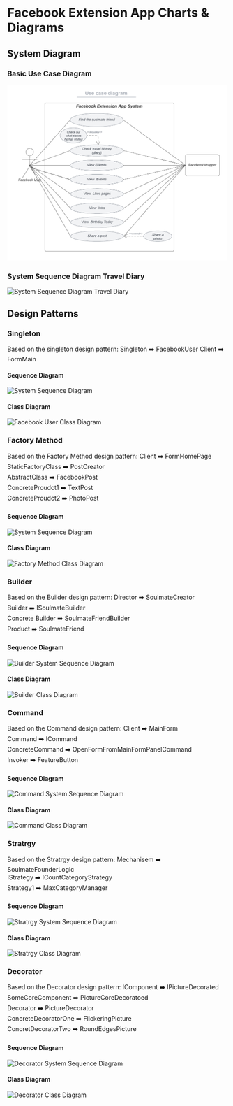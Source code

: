 # Facebook Extension App Charts & Diagrams

## System Diagram

### Basic Use Case Diagram
![App basic use case diagram](BasicUseCaseDiagram.png)

### System Sequence Diagram Travel Diary
![System Sequence Diagram Travel Diary](/SystemSequenceDiagramTravelDiary.png)

## Design Patterns

### Singleton
Based on the singleton design pattern:
Singleton :arrow_right: FacebookUser
Client :arrow_right: FormMain         

#### Sequence Diagram
![System Sequence Diagram](/DesignPatterns/Singleton/SystemSequenceDiagram.png)

#### Class Diagram
![Facebook User Class Diagram](/DesignPatterns/Singleton/FacebookUserClassDiagram.png)

### Factory Method
Based on the Factory Method design pattern:
Client :arrow_right: FormHomePage      
StaticFactoryClass :arrow_right: PostCreator          
AbstractClass :arrow_right: FacebookPost                   
ConcreteProudct1 :arrow_right: TextPost         
ConcreteProudct2 :arrow_right: PhotoPost         

#### Sequence Diagram
![System Sequence Diagram](/DesignPatterns/FactoryMethod/FactoryMethod.png)

#### Class Diagram
![ Factory Method Class Diagram](/DesignPatterns/FactoryMethod/FactoryMethodClassDiagram.png)

### Builder 
Based on the Builder design pattern:
Director :arrow_right: SoulmateCreator           
Builder :arrow_right: ISoulmateBuilder                  
Concrete Builder :arrow_right: SoulmateFriendBuilder                        
Product :arrow_right: SoulmateFriend                         

#### Sequence Diagram
![Builder System Sequence Diagram](/DesignPatterns/Builder/Builder.jpg)

#### Class Diagram
![Builder Class Diagram](/DesignPatterns/Builder/BuilderClassDiagram.jpg)

### Command 
Based on the Command design pattern:
Client :arrow_right: MainForm          
Command :arrow_right: ICommand                 
ConcreteCommand :arrow_right: OpenFormFromMainFormPanelCommand                       
Invoker :arrow_right: FeatureButton                         

#### Sequence Diagram
![Command System Sequence Diagram](/DesignPatterns/Command/Command.png)

#### Class Diagram
![Command Class Diagram](/DesignPatterns/Command/CommandClassDiagram.png)

### Stratrgy 
Based on the Stratrgy design pattern:
Mechanisem  :arrow_right: SoulmateFounderLogic          
IStrategy  :arrow_right: ICountCategoryStrategy                 
Strategy1 :arrow_right: MaxCategoryManager                                          

#### Sequence Diagram
![Stratrgy System Sequence Diagram](/DesignPatterns/Stratrgy/Stratrgy.png)

#### Class Diagram
![Stratrgy Class Diagram](/DesignPatterns/Stratrgy/StratrgyClassDiagram.png)

### Decorator 
Based on the Decorator design pattern:
IComponent   :arrow_right: IPictureDecorated           
SomeCoreComponent  :arrow_right: PictureCoreDecoratoed                 
Decorator :arrow_right: PictureDecorator                                          
ConcreteDecoratorOne :arrow_right: FlickeringPicture                                          
ConcretDecoratorTwo :arrow_right: RoundEdgesPicture                                           

#### Sequence Diagram
![Decorator System Sequence Diagram](/DesignPatterns/Decorator/Decorator.jpg)

#### Class Diagram
![Decorator Class Diagram](/DesignPatterns/Decorator/DecoratorClassDiagram.png)
